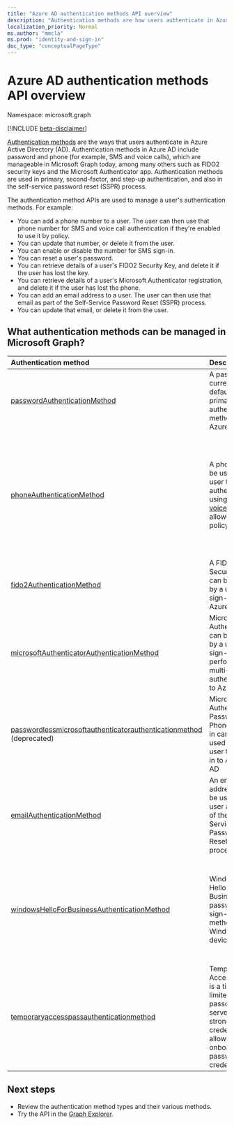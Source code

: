 ```yaml
---
title: "Azure AD authentication methods API overview"
description: "Authentication methods are how users authenticate in Azure AD."
localization_priority: Normal
ms.author: "mmcla"
ms.prod: "identity-and-sign-in"
doc_type: "conceptualPageType"
---
```


# Azure AD authentication methods API overview

Namespace: microsoft.graph

[!INCLUDE [beta-disclaimer](../../includes/beta-disclaimer.md)]

[Authentication methods](/azure/active-directory/authentication/concept-authentication-methods) are the ways that users authenticate in Azure Active Directory (AD). Authentication methods in Azure AD include password and phone (for example, SMS and voice calls), which are manageable in Microsoft Graph today, among many others such as FIDO2 security keys and the Microsoft Authenticator app. Authentication methods are used in primary, second-factor, and step-up authentication, and also in the self-service password reset (SSPR) process.

The authentication method APIs are used to manage a user's authentication methods. For example:

* You can add a phone number to a user. The user can then use that phone number for SMS and voice call authentication if they're enabled to use it by policy.
* You can update that number, or delete it from the user.
* You can enable or disable the number for SMS sign-in.
* You can reset a user's password.
* You can retrieve details of a user's FIDO2 Security Key, and delete it if the user has lost the key.
* You can retrieve details of a user's Microsoft Authenticator registration, and delete it if the user has lost the phone.
* You can add an email address to a user. The user can then use that email as part of the Self-Service Password Reset (SSPR) process.
* You can update that email, or delete it from the user.

## What authentication methods can be managed in Microsoft Graph?

|Authentication method       | Description |Examples     |
|:---------------------------|:------------|:------------|
|[passwordAuthenticationMethod](passwordauthenticationmethod.md)| A password is currently the default primary authentication method in Azure AD.|Reset a user's password|
|[phoneAuthenticationMethod](phoneauthenticationmethod.md)|A phone can be used by a user to authenticate using [SMS or voice calls](/azure/active-directory/authentication/concept-authentication-methods#phone-options) (as allowed by policy).|See a user's authentication phone numbers. Add, update, or remove a phone number to a user. Enable or disable a primary mobile phone for SMS sign-in.|
|[fido2AuthenticationMethod](fido2authenticationmethod.md)|A FIDO2 Security Key can be used by a user to sign-in to Azure AD.|Delete a lost FIDO2 Security Key.|
|[microsoftAuthenticatorAuthenticationMethod](microsoftauthenticatorauthenticationmethod.md)|Microsoft Authenticator can be used by a user to sign-in or perform multi-factor authentication to Azure AD|Delete a Microsoft Authenticator authentication method.|
|[passwordlessmicrosoftauthenticatorauthenticationmethod](passwordlessmicrosoftauthenticatorauthenticationmethod.md) (deprecated)|Microsoft Authenticator Passwordless Phone Sign-in can be used by a user to sign-in to Azure AD|Delete a Passwordless Phone Sign-in authentication method.|
|[emailAuthenticationMethod](emailauthenticationmethod.md)|An email address can be user by a user as part of the Self-Service Password Reset (SSPR) process.|See a user's authentication email address. Add, update, or remove an email address to a user.|
|[windowsHelloForBusinessAuthenticationMethod](windowsHelloForBusinessAuthenticationMethod.md)|Windows Hello for Business is a passwordless sign-in method on Windows devices.|See devices where a user has enabled Windows Hello for Business sign-in. Delete a Windows Hello for Business credential.|
|[temporaryaccesspassauthenticationmethod](temporaryaccesspassauthenticationmethod.md)|Temporary Access Pass is a time-limited passcode that serves as a strong credential and allows onboarding of passwordless credentials. | Set a new Temporary Access Pass on a user.|

## Next steps

* Review the authentication method types and their various methods.
* Try the API in the [Graph Explorer](https://developer.microsoft.com/graph/graph-explorer).
